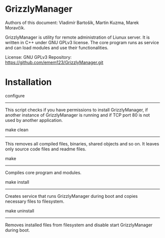GrizzlyManager
============

Authors of this document: Vladimír Bartošík, Martin Kuzma, Marek Moravčík.

GrizzlyManager is utility for remote administration of Liunux server.
It is written in C++ under GNU GPLv3 license. The core program runs as
service and can load modules and use their functionalities.

License: GNU GPLv3
Repository: https://github.com/emem123/GrizzlyManager.git


Installation
===========

configure
********

This script checks if you have permissions to install GrizzlyManager,
if another instance of GrizzlyManager is running and if TCP port 80
is not used by another application.

make clean
*********

This removes all compiled files, binaries, shared objects and so on.
It leaves only source code files and readme files.

make
****

Compiles core program and modules.

make install
***********

Creates service that runs GrizzlyManager during boot and copies necessary
files to filesystem.

make uninstall
*************

Removes installed files from filesystem and disable start GrizzlyManager
during boot.
